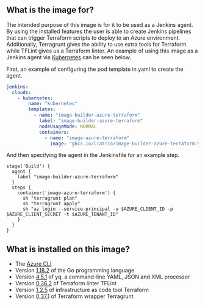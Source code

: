 ## What is the image for?
The intended purpose of this image is for it to be used as a Jenkins agent. By using the installed features the user is able to create Jenkins pipelines that can trigger Terraform scripts to deploy to an Azure environment. Additionally, Terragrunt gives the ability to use extra tools for Terraform while TFLint gives us a Terraform linter. An example of using this image as a Jenkins agent via [Kubernetes](https://plugins.jenkins.io/kubernetes/) can be seen below. 

First, an example of configuring the pod template in yaml to create the agent.

```yaml
jenkins:
  clouds:
    - kubernetes:
        name: "kubernetes"
        templates:
          - name: "image-builder-azure-terraform"
            label: "image-builder-azure-terraform"
            nodeUsageMode: NORMAL
            containers:
              - name: "image-azure-terraform"
                image: "ghcr.io/liatrio/image-builder-azure-terraform:${builder_images_version}"
```
And then specifying the agent in the Jenkinsfile for an example step.

```jenkins
stage('Build') {
  agent {
    label "image-builder-azure-terraform"
  }
  steps {
    container('image-azure-terraform') {
      sh "terragrunt plan"
      sh "terragrunt apply"
      sh "az login --service-principal -u $AZURE_CLIENT_ID -p $AZURE_CLIENT_SECRET -t $AZURE_TENANT_ID"
    }
  }
}
```

## What is installed on this image?
- The [Azure CLI](https://packages.microsoft.com/repos/azure-cli/)
- Version [1.18.2](https://dl.google.com/go/go1.18.2.src.tar.gz) of the Go programming language
- Version [4.5.1](https://github.com/mikefarah/yq/releases/download/v4.5.1/yq_linux_amd64) of yq, a command-line YAML, JSON and XML processor
- Version [0.36.2](https://github.com/terraform-linters/tflint/releases/download/v0.36.2/tflint_linux_amd64.zip) of Terraform linter TFLint
- Version [1.2.5](https://releases.hashicorp.com/terraform/1.2.5/) of infrastructure as code tool Terraform
- Version [0.37.1](https://github.com/gruntwork-io/terragrunt/releases/download/v0.37.1/terragrunt_linux_amd64) of Terraform wrapper Terragrunt 
